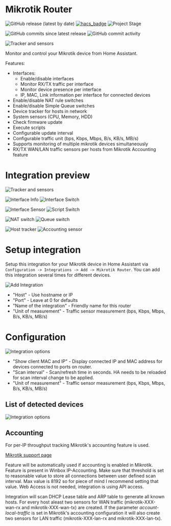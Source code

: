 # Mikrotik Router
![GitHub release (latest by date)](https://img.shields.io/github/v/release/tomaae/homeassistant-mikrotik_router?style=plastic)
[![hacs_badge](https://img.shields.io/badge/HACS-Default-orange.svg?style=plastic)](https://github.com/custom-components/hacs)
![Project Stage](https://img.shields.io/badge/project%20stage-development-yellow.svg?style=plastic)

![GitHub commits since latest release](https://img.shields.io/github/commits-since/tomaae/homeassistant-mikrotik_router/latest?style=plastic)
![GitHub commit activity](https://img.shields.io/github/commit-activity/m/tomaae/homeassistant-mikrotik_router?style=plastic)

![Tracker and sensors](https://raw.githubusercontent.com/tomaae/homeassistant-mikrotik_router/master/docs/assets/images/ui/header.png)

Monitor and control your Mikrotik device from Home Assistant.

Features:
 * Interfaces:
   * Enable/disable interfaces
   * Monitor RX/TX traffic per interface
   * Monitor device presence per interface
   * IP, MAC, Link information per interface for connected devices
 * Enable/disable NAT rule switches
 * Enable/disable Simple Queue switches
 * Device tracker for hosts in network
 * System sensors (CPU, Memory, HDD)
 * Check firmware update
 * Execute scripts
 * Configurable update interval
 * Configurable traffic unit (bps, Kbps, Mbps, B/s, KB/s, MB/s)
 * Supports monitoring of multiple mikrotik devices simultaneously
 * RX/TX WAN/LAN traffic sensors per hosts from Mikrotik Accounting feature
 
# Integration preview
![Tracker and sensors](https://raw.githubusercontent.com/tomaae/homeassistant-mikrotik_router/master/docs/assets/images/ui/device_tracker.png)

![Interface Info](https://raw.githubusercontent.com/tomaae/homeassistant-mikrotik_router/master/docs/assets/images/ui/interface.png)
![Interface Switch](https://raw.githubusercontent.com/tomaae/homeassistant-mikrotik_router/master/docs/assets/images/ui/interface_switch.png)

![Interface Sensor](https://raw.githubusercontent.com/tomaae/homeassistant-mikrotik_router/master/docs/assets/images/ui/interface_sensor.png)
![Script Switch](https://raw.githubusercontent.com/tomaae/homeassistant-mikrotik_router/master/docs/assets/images/ui/script_switch.png)

![NAT switch](https://raw.githubusercontent.com/tomaae/homeassistant-mikrotik_router/master/docs/assets/images/ui/nat.png)
![Queue switch](https://raw.githubusercontent.com/tomaae/homeassistant-mikrotik_router/master/docs/assets/images/ui/queue_switch.png)

![Host tracker](https://raw.githubusercontent.com/tomaae/homeassistant-mikrotik_router/master/docs/assets/images/ui/host_tracker.png)
![Accounting sensor](https://raw.githubusercontent.com/tomaae/homeassistant-mikrotik_router/master/docs/assets/images/ui/accounting_sensor.jpg)

# Setup integration
Setup this integration for your Mikrotik device in Home Assistant via `Configuration -> Integrations -> Add -> Mikrotik Router`.
You can add this integration several times for different devices.

![Add Integration](https://raw.githubusercontent.com/tomaae/homeassistant-mikrotik_router/master/docs/assets/images/ui/setup_integration.png)
* "Host" - Use hostname or IP
* "Port" - Leave at 0 for defaults
* "Name of the integration" - Friendly name for this router
* "Unit of measurement" - Traffic sensor measurement (bps, Kbps, Mbps, B/s, KB/s, MB/s)

# Configuration
![Integration options](https://raw.githubusercontent.com/tomaae/homeassistant-mikrotik_router/master/docs/assets/images/ui/integration_options.png)
* "Show client MAC and IP" - Display connected IP and MAC address for devices connected to ports on router.
* "Scan interval" - Scan/refresh time in seconds. HA needs to be reloaded for scan interval change to be applied.
* "Unit of measurement" - Traffic sensor measurement (bps, Kbps, Mbps, B/s, KB/s, MB/s)

## List of detected devices
![Integration options](https://raw.githubusercontent.com/tomaae/homeassistant-mikrotik_router/master/docs/assets/images/ui/integration_devices.png)

## Accounting
For per-IP throughput tracking Mikrotik's accounting feature is used.

[Mikrotik support page](https://wiki.mikrotik.com/wiki/Manual:IP/Accounting)

Feature will be automatically used if accounting is enabled in Mikrotik. Feature is present in Winbox IP-Accounting. Make sure that threshold is set to reasonable value to store all connections between user defined scan interval. Max value is 8192 so for piece of mind I recommend setting that value. Web Access is not needed, integration is using API access. 

Integration will scan DHCP Lease table and ARP table to generate all known hosts. For every host aleast two sensors for WAN traffic (mikrotik-XXX-wan-rx and mikrotik-XXX-wan-tx) are created. If the parameter *account-local-traffic* is set in Mikrotik's accounting configuration it will also create two sensors for LAN traffic (mikrotik-XXX-lan-rx and mikrotik-XXX-lan-tx).
